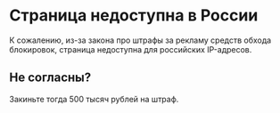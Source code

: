 # Страница недоступна в России

К сожалению, из-за закона про штрафы за рекламу средств обхода блокировок, страница недоступна для российских IP-адресов.

## Не согласны?
Закиньте тогда 500 тысяч рублей на штраф.